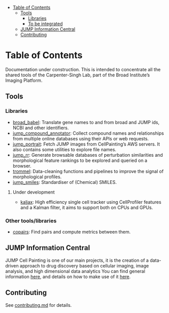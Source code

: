 - [Table of Contents](#Table%20of%20Contents)
  - [Tools](#Tools)
    - [Libraries](#Libraries)
    - [To be integrated](#To%20be%20integrated)
  - [JUMP Information Central](#JUMP%20Information%20Central)
  - [Contributing](#Contributing)



<a id="Table%20of%20Contents"></a>

# Table of Contents

Documentation under construction. This is intended to concentrate all the shared tools of the Carpenter-Singh Lab, part of the Broad Institute&rsquo;s Imaging Platform.


<a id="Tools"></a>

## Tools


<a id="Libraries"></a>

### Libraries

-   [broad\_babel](https://github.com/broadinstitute/monorepo/tree/main/libs/jump_babel): Translate gene names to and from broad and JUMP ids, NCBI and other identifiers.
-   [jump\_compound\_annotator](https://github.com/broadinstitute/monorepo/tree/main/libs/jump_compound_annotator): Collect compound names and relationships from multiple online databases using their APIs or web requests.
-   [jump\_portrait](https://github.com/broadinstitute/monorepo/tree/main/libs/jump_portrait): Fetch JUMP images from CellPainting&rsquo;s AWS servers. It also contains some utilities to explore file names.
-   [jump\_rr](https://github.com/broadinstitute/monorepo/tree/main/libs/jump_rr): Generate browsable databases of perturbation similarities and morphological feature rankings to be explored and queried on a browser.
-   [trommel](https://github.com/broadinstitute/monorepo/tree/main/libs/trommel): Data-cleaning functions and pipelines to improve the signal of morphological profiles.
-   [jump\_smiles](https://github.com/broadinstitute/monorepo/tree/swb/libs/smiles): Standardiser of (Chemical) SMILES.

1.  Under development

    -   [kaljax](https://github.com/broadinstitute/monorepo/tree/b9c5953f64a6f2d5da1f968ef748e5e122b804c0/libs/kaljax/README.md): High efficiency single cell tracker using CellProfiler features and a Kalman filter, it aims to support both on CPUs and GPUs.


<a id="To%20be%20integrated"></a>

### Other tools/libraries

-   [copairs](https://github.com/broadinstitute/2023_12_JUMP_data_only_vignettes/tree/master): Find pairs and compute metrics between them.


<a id="JUMP%20Information%20Central"></a>

## JUMP Information Central

JUMP Cell Painting is one of our main projects, it is the creation of a data-driven approach to drug discovery based on cellular imaging, image analysis, and high dimensional data analytics You can find general information [here](https://jump-cellpainting.broadinstitute.org/), and details on how to make use of it [here](https://broad.io/jump).


<a id="Contributing"></a>

## Contributing

See [contributing.md](./contributing.md) for details.
